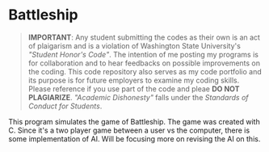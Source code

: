 Battleship
=========

> **IMPORTANT**: Any student submitting the codes as their own is an act of plaigarism and 
is a violation of Washington State University's *"Student Honor's Code"*. The 
intention of me posting my programs is for collaboration and to hear 
feedbacks on possible improvements on the coding. This code repository also serves as my code 
portfolio and its purpose is for future employers to examine my coding skills. Please reference 
if you use part of the code and pleae **DO NOT PLAGIARIZE**. *"Academic Dishonesty"* falls under 
the *Standards of Conduct for Students*.

This program simulates the game of Battleship. The game was created with C. Since it's a two player game between a user vs the computer, there is some implementation of AI. Will be focusing more on revising the AI on this.

